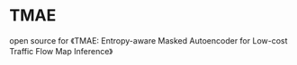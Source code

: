 # TMAE

open source for 《TMAE: Entropy-aware Masked Autoencoder for Low-cost Traffic Flow Map Inference》
